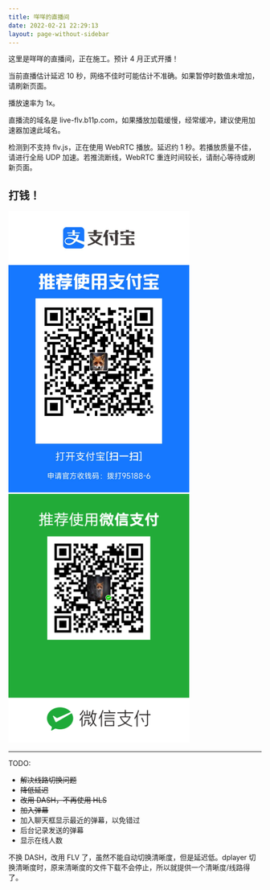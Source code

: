 ```yaml
---
title: 咩咩的直播间
date: 2022-02-21 22:29:13
layout: page-without-sidebar
---
```

<link rel="stylesheet" href="https://cdn.jsdelivr.net/npm/dplayer/dist/DPlayer.min.css">
<script src="https://cdn.jsdelivr.net/npm/dplayer/dist/DPlayer.min.js"></script>
<!-- <script src="https://cdn.jsdelivr.net/npm/hls.js@latest"></script> -->
<script src="https://cdn.jsdelivr.net/npm/flv.js/dist/flv.min.js"></script>
<!-- <script src="https://cdn.jsdelivr.net/npm/shaka-player/dist/shaka-player.compiled.js"></script> -->
<!-- <script src="https://cdn.dashjs.org/latest/dash.all.min.js"></script> -->
<script src="https://cdn.jsdelivr.net/npm/@microsoft/signalr/dist/browser/signalr.min.js"></script>
<!-- <script src="https://cdn.jsdelivr.net/gh/u2sb/Danmu.Server@gh-pages/js/livedanmu.js"></script> -->
<script src="https://live-flv.b11p.com/players/js/srs.sdk.js"></script>

<script>
const liveDan = function (url, group, onMessage) {
    var connection = new signalR.HubConnectionBuilder().withUrl(url).withAutomaticReconnect().build();
    connection.onreconnected(function () {
        connection.invoke('JoinGroup', group).catch(err => console.error(err));
    });
    connection.start().then(function () {
        connection.invoke('JoinGroup', group).catch(err => console.error(err));
    }).catch(err => console.error(err));
    connection.on("ReceiveMessage", function (user, message) {
        onMessage(JSON.parse(message));
    });

    return {
        read: function (options) {
            options.success();
        },
        send: function (options) {
            var mess = options.data;
            connection.invoke('SendMessage', group, "user", JSON.stringify(mess)).catch(err => console.error(err));
            options.success();
        }
    };
}
</script>

这里是咩咩的直播间，正在施工。预计 4 月正式开播！

<div id="dplayer"></div>

<div id="flvhint">

当前直播估计延迟 <span id="latency">10</span> 秒，网络不佳时可能估计不准确。如果暂停时数值未增加，请刷新页面。

播放速率为 <span id="speed">1x</span>。

直播流的域名是 live-flv.b11p.com，如果播放加载缓慢，经常缓冲，建议使用加速器加速此域名。

</div>

<div id="webrtchint">

检测到不支持 flv.js，正在使用 WebRTC 播放。延迟约 1 秒。若播放质量不佳，请进行全局 UDP 加速。若推流断线，WebRTC 重连时间较长，请耐心等待或刷新页面。

</div>

打钱！
---

<img src="receive-alipay.png" alt="" width=360 />

<img src="receive-wechat.png" alt="" width=360 />

---
TODO:

- ~~解决线路切换问题~~
- ~~降低延迟~~
- ~~改用 DASH，不再使用 HLS~~
- ~~加入弹幕~~
- 加入聊天框显示最近的弹幕，以免错过
- 后台记录发送的弹幕
- 显示在线人数

不换 DASH，改用 FLV 了，虽然不能自动切换清晰度，但是延迟低。dplayer 切换清晰度时，原来清晰度的文件下载不会停止，所以就提供一个清晰度/线路得了。

<script>
var dp;
var danmakuSingleton = liveDan(
            "https://live-danmaku.b11p.com/danmakuHub",
            "4463403c-aff8-c16d-0933-4636405ff116",
            function (dan) {
                dp.danmaku.draw(dan);
            }
        );
var useWebRtc = !flvjs.isSupported();
if (useWebRtc) {
    $("#flvhint")[0].hidden = true;
} else {
    $("#webrtchint")[0].hidden = true;
}
var quality = useWebRtc ? {
    name: 'WebRTC',
    url: 'webrtc://live-flv.b11p.com:443/live/livestream',
    type: 'webrtc'
} : {
    name: 'FLV',
    url: 'https://live-flv.b11p.com/live/livestream.flv',
    type: 'flv',
};
function createPlayer() {
    dp = new DPlayer({
        container: document.getElementById('dplayer'),
        live: true,
        autoplay: true,
        screenshot: true,
        volume:1,
        video: {
            //url: '@ViewBag.Url',
            // quality: @Html.Raw(ViewBag.Quality),
            quality: [
                // {
                //     name: 'IPv4',
                //     url: 'https://live4.b11p.com/live.mpd',
                //     type: 'dashJS',
                // },
                // {
                //     name: 'Dual Stack',
                //     url: 'https://live.b11p.com/live.mpd',
                //     type: 'dashJS',
                // },
                quality,
            ],
            defaultQuality: 0,
            // type: 'splr',
            customType: {
                'webrtc': function (video, player) {
                    let url = video.src;
                    let sdk = new SrsRtcPlayerAsync();
                    video.srcObject = sdk.stream;
                    sdk.play(url).catch(function (reason) {
                        sdk.close();
                        $('#rtc_media_player').hide();
                        console.error(reason);
                    });
                    player.events.on('destroy', function () {
                        sdk.close();
                    });
                },
                'splr': function (video, player) {
                    var src = video.src;

                    var playerShaka = new shaka.Player(video);
                    playerShaka.configure({
                        streaming: {
                            bufferingGoal: 60,
                            bufferBehind: 30,
                            retryParameters: {
                                timeout: 0,       // timeout in ms, after which we abort; 0 means never
                                maxAttempts: 200,   // the maximum number of requests before we fail
                                baseDelay: 100,  // the base delay in ms between retries
                                // backoffFactor: 2, // the multiplicative backoff factor between retries
                                // fuzzFactor: 0.5,  // the fuzz factor to apply to each retry delay
                            },
                            smallGapLimit: 0
                        },
                        abr: {
                            defaultBandwidthEstimate: 2000000, // bits per second.
                            switchInterval: 1
                        }
                    });

                    // Listen for error events.
                    // playerShaka.addEventListener('error', onErrorEvent);

                    // // Try to load a manifest.
                    // // This is an asynchronous process.
                    // playerShaka.load(src).then(function () {
                    //     // This runs if the asynchronous load is successful.
                    //     console.log('The video has now been loaded!');
                    // }).catch(onError);  // onError is executed if the asynchronous load fails.

                    playerShaka.load(src);
                },
                'dashJS': function (video, player) {
                    var src = video.src;

                    var sPlayer = dashjs.MediaPlayer().create();
                    sPlayer.initialize();
                    sPlayer.updateSettings({
                        'debug': {
                        },
                        'streaming': {
                            'buffer': {
                                'bufferTimeAtTopQualityLongForm': 240,
                                'fastSwitchEnabled': true       // enables buffer replacement when switching bitrates for faster switching
                            },
                            'gaps': {
                                jumpGaps: false,
                            }
                        }
                    });
                    //sPlayer.setAutoPlay(false); // remove this line if you want the player to start automatically on load
                    sPlayer.attachView(video); // tell the player which videoElement it should use
                    sPlayer.attachSource(src); // provide the manifest source
                }
            }
        },
        danmaku: true,
        apiBackend: danmakuSingleton,
    });

    if (!useWebRtc) {
        // Configure auto connect
        dp.video.onended = () => {
            dp.destroy();
            createPlayer();
            // dp.play();
        };
    }
}
createPlayer();

// This event often fires, so it can be used for lower latency.
// dp.video.oncanplaythrough = () => console.log("canplaythrough");
dp.video.onsuspended = () => console.log("suspended");
dp.video.onsuspend = () => console.log("suspend");
dp.video.onerror = () => console.log("error");
dp.video.onstalled = () => console.log("stalled");

</script>
<script async>
if (!useWebRtc) {
    let latencyAlleviation = {};
    latencyAlleviation.latencySpan = document.getElementById('latency');
    latencyAlleviation.speedSpan = document.getElementById('speed');

    // async function __aaaaafucklatency__() {
    //     let container = document.getElementById('dplayer');
    //     let video = container.querySelector('video');
    //     let latencySpan = document.getElementById('latency');
    //     for (;;) {
    //         await new Promise(r => setTimeout(r, 100));
    //         let bufferCount = video.buffered.length;
    //         if (bufferCount == 0) {
    //             await new Promise(r => setTimeout(r, 10000));
    //             continue;
    //         }
    //         let latency = video.buffered.end(bufferCount - 1) - video.currentTime;
    //         latencySpan.innerText = latency.toFixed(2);
    //     }
    // }
    // __aaaaafucklatency__();

    var latency = 3.0;

    window.setInterval(() => {
        let bufferCount = dp.video.buffered.length;
        if (bufferCount == 0) {
            return;
        }

        let currentplaybackRate = dp.video.playbackRate;
        latency -= 0.2 * (currentplaybackRate - 1) + 0.02;

        let buffetLength = dp.video.buffered.end(bufferCount - 1) - dp.video.currentTime;
        if (buffetLength + 2.5 > latency) {
            latency = buffetLength + 2.5;
        }

        latencyAlleviation.latencySpan.innerText = (latency).toFixed(0);
        if (buffetLength < 2.0 && dp.video.playbackRate > 1.0) {
            dp.video.playbackRate = 1.0;
            latencyAlleviation.speedSpan.innerText = '1x';
        }
        else if (buffetLength > 12.0 && dp.video.playbackRate < 1.1) {
            dp.video.playbackRate = 1.1;
            latencyAlleviation.speedSpan.innerText = '1.1x';
        }
        else if (buffetLength > 37.0 && dp.video.playbackRate < 1.2) {
            dp.video.playbackRate = 1.2;
            latencyAlleviation.speedSpan.innerText = '1.2x';
        }
    }, 200);
}
</script>